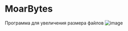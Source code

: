 # MoarBytes
Программа для увеличения размера файлов
![image](https://github.com/ChevisOfficial/MoarBytes/assets/69173016/95c1fc50-f292-446a-8a00-400ba0dc85fa)

